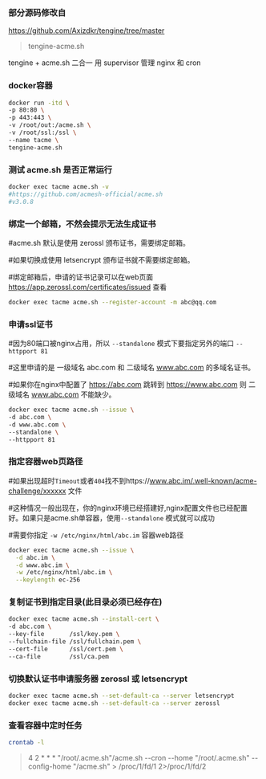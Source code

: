 ### 部分源码修改自
https://github.com/Axizdkr/tengine/tree/master

> tengine-acme.sh

tengine + acme.sh 二合一
用 supervisor 管理 nginx 和 cron

### docker容器
```sh
docker run -itd \
-p 80:80 \
-p 443:443 \
-v /root/out:/acme.sh \
-v /root/ssl:/ssl \
--name tacme \
tengine-acme.sh
```

### 测试 acme.sh 是否正常运行
```sh
docker exec tacme acme.sh -v
#https://github.com/acmesh-official/acme.sh
#v3.0.8
```

### 绑定一个邮箱，不然会提示无法生成证书
#acme.sh 默认是使用 zerossl 颁布证书，需要绑定邮箱。

#如果切换成使用 letsencrypt 颁布证书就不需要绑定邮箱。

#绑定邮箱后，申请的证书记录可以在web页面 https://app.zerossl.com/certificates/issued 查看
```sh
docker exec tacme acme.sh --register-account -m abc@qq.com
```

### 申请ssl证书
#因为80端口被nginx占用，所以 `--standalone` 模式下要指定另外的端口 `--httpport 81`

#这里申请的是 一级域名 abc.com 和 二级域名 www.abc.com 的多域名证书。

#如果你在nginx中配置了 https://abc.com 跳转到 https://www.abc.com 则 二级域名 www.abc.com 不能缺少。
```sh
docker exec tacme acme.sh --issue \
-d abc.com \
-d www.abc.com \
--standalone \
--httpport 81
```

### 指定容器web页路径
#如果出现超时`Timeout`或者`404`找不到https://www.abc.im/.well-known/acme-challenge/xxxxxx 文件

#这种情况一般出现在，你的nginx环境已经搭建好,nginx配置文件也已经配置好。如果只是acme.sh单容器，使用`--standalone` 模式就可以成功

#需要你指定 `-w /etc/nginx/html/abc.im` 容器web路径
```sh
docker exec tacme acme.sh --issue \
  -d abc.im \
  -d www.abc.im \
  -w /etc/nginx/html/abc.im \
  --keylength ec-256
```

### 复制证书到指定目录(此目录必须已经存在)
```sh
docker exec tacme acme.sh --install-cert \
-d abc.com \
--key-file       /ssl/key.pem \
--fullchain-file /ssl/fullchain.pem \
--cert-file      /ssl/cert.pem \
--ca-file        /ssl/ca.pem
```

### 切换默认证书申请服务器 zerossl 或 letsencrypt
```sh
docker exec tacme acme.sh --set-default-ca --server letsencrypt
docker exec tacme acme.sh --set-default-ca --server zerossl
```

### 查看容器中定时任务
```sh
crontab -l
```
> 4 2 * * * "/root/.acme.sh"/acme.sh --cron --home "/root/.acme.sh" --config-home "/acme.sh" > /proc/1/fd/1 2>/proc/1/fd/2
